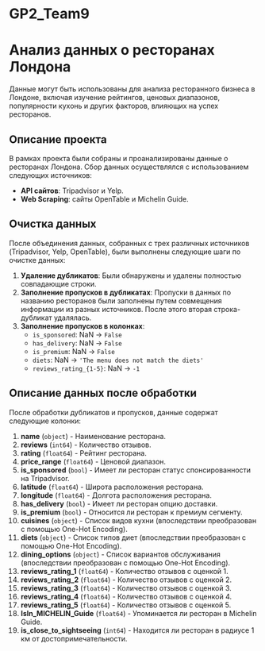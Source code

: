 # GP2_Team9

# Анализ данных о ресторанах Лондона
Данные могут быть использованы для анализа ресторанного бизнеса в Лондоне, включая изучение рейтингов, ценовых диапазонов, популярности кухонь и других факторов, влияющих на успех ресторанов.

## Описание проекта

В рамках проекта были собраны и проанализированы данные о ресторанах Лондона. Сбор данных осуществлялся с использованием следующих источников:
- **API сайтов**: Tripadvisor и Yelp.
- **Web Scraping**: сайты OpenTable и Michelin Guide.

## Очистка данных

После объединения данных, собранных с трех различных источников (Tripadvisor, Yelp, OpenTable), были выполнены следующие шаги по очистке данных:

1. **Удаление дубликатов**: Были обнаружены и удалены полностью совпадающие строки.
2. **Заполнение пропусков в дубликатах**: Пропуски в данных по названию ресторанов были заполнены путем совмещения информации из разных источников. После этого вторая строка-дубликат удалялась.
3. **Заполнение пропусков в колонках**:
   - `is_sponsored`: NaN -> `False`
   - `has_delivery`: NaN -> `False`
   - `is_premium`: NaN -> `False`
   - `diets`: NaN -> `'The menu does not match the diets'`
   - `reviews_rating_{1-5}`: NaN -> `-1`

## Описание данных после обработки

После обработки дубликатов и пропусков, данные содержат следующие колонки:

1. **name** (`object`) - Наименование ресторана.
2. **reviews** (`int64`) - Количество отзывов.
3. **rating** (`float64`) - Рейтинг ресторана.
4. **price_range** (`float64`) - Ценовой диапазон.
5. **is_sponsored** (`bool`) - Имеет ли ресторан статус спонсированности на Tripadvisor.
6. **latitude** (`float64`) - Широта расположения ресторана.
7. **longitude** (`float64`) - Долгота расположения ресторана.
8. **has_delivery** (`bool`) - Имеет ли ресторан опцию доставки.
9. **is_premium** (`bool`) - Относится ли ресторан к премиум сегменту.
10. **cuisines** (`object`) - Список видов кухни (впоследствии преобразован с помощью One-Hot Encoding).
11. **diets** (`object`) - Список типов диет (впоследствии преобразован с помощью One-Hot Encoding).
12. **dining_options** (`object`) - Список вариантов обслуживания (впоследствии преобразован с помощью One-Hot Encoding).
13. **reviews_rating_1** (`float64`) - Количество отзывов с оценкой 1.
14. **reviews_rating_2** (`float64`) - Количество отзывов с оценкой 2.
15. **reviews_rating_3** (`float64`) - Количество отзывов с оценкой 3.
16. **reviews_rating_4** (`float64`) - Количество отзывов с оценкой 4.
17. **reviews_rating_5** (`float64`) - Количество отзывов с оценкой 5.
18. **IsIn_MICHELIN_Guide** (`float64`) - Упоминается ли ресторан в Michelin Guide.
19. **is_close_to_sightseeing** (`int64`) - Находится ли ресторан в радиусе 1 км от достопримечательности.
